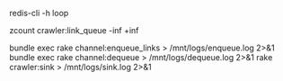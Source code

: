 

redis-cli -h loop

zcount crawler:link_queue -inf +inf


bundle exec rake channel:enqueue_links > /mnt/logs/enqueue.log 2>&1
bundle exec rake channel:dequeue > /mnt/logs/dequeue.log 2>&1
rake crawler:sink > /mnt/logs/sink.log 2>&1